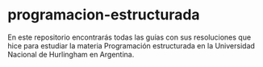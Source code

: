 # programacion-estructurada
En este repositorio encontrarás todas las guías con sus resoluciones que hice para estudiar la materia Programación estructurada en la Universidad Nacional de Hurlingham en Argentina.
